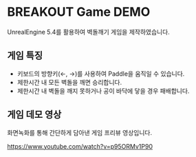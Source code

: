 # BREAKOUT Game DEMO
UnrealEngine 5.4를 활용하여 벽돌깨기 게임을 제작하였습니다.

## 게임 특징
* 키보드의 방향키(←, →)를 사용하여 Paddle을 움직일 수 있습니다.
* 제한시간 내 모든 벽돌을 깨면 승리합니다.
* 제한시간 내 벽돌을 깨지 못하거나 공이 바닥에 닿을 경우 패배합니다.

## 게임 데모 영상
화면녹화를 통해 간단하게 담아낸 게임 프리뷰 영상입니다.

<https://www.youtube.com/watch?v=p95ORMv1P90>

